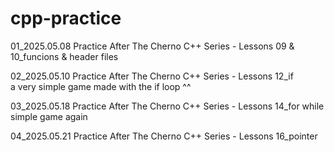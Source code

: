 # cpp-practice  
01_2025.05.08 Practice After The Cherno C++ Series - Lessons 09 & 10_funcions & header files  

02_2025.05.10 Practice After The Cherno C++ Series - Lessons 12_if  
a very simple game made with the if loop ^^  

03_2025.05.18 Practice After The Cherno C++ Series - Lessons 14_for while   
simple game again  

04_2025.05.21 Practice After The Cherno C++ Series - Lessons 16_pointer
